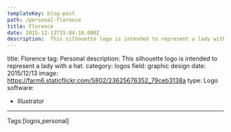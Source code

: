 ```yaml
---
templateKey: blog-post
path: /personal-florence
title: Florence
date: 2015-12-13T15:04:10.000Z
description:  This silhouette logo is intended to represent a lady with a hat.
---
```


title: Florence
tag: Personal
description: This silhouette logo is intended to represent a lady with a hat.
category: logos
field: graphic design
date: 2015/12/13
image: https://farm6.staticflickr.com/5802/23625676352_79ceb3138a
type: Logo
software:
- Illustrator
---

Tags:[logos,personal]
